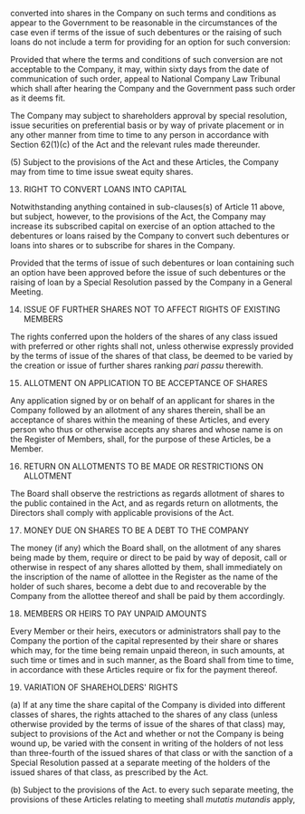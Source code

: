 converted into shares in the Company on such terms and conditions as appear to the Government to be
reasonable in the circumstances of the case even if terms of the issue of such debentures or the raising of such
loans do not include a term for providing for an option for such conversion:

Provided that where the terms and conditions of such conversion are not acceptable to the Company, it may,
within sixty days from the date of communication of such order, appeal to National Company Law Tribunal
which shall after hearing the Company and the Government pass such order as it deems fit.

The Company may subject to shareholders approval by special resolution, issue securities on preferential
basis or by way of private placement or in any other manner from time to time to any person in accordance
with Section 62(1)(c) of the Act and the relevant rules made thereunder.

(5) Subject to the provisions of the Act and these Articles, the Company may from time to time issue sweat equity shares.

13. RIGHT TO CONVERT LOANS INTO CAPITAL

Notwithstanding anything contained in sub-clauses(s) of Article 11 above, but subject, however, to the provisions of the Act, the Company may increase its subscribed capital on exercise of an option attached to the debentures or loans raised by the Company to convert such debentures or loans into shares or to subscribe for shares in the Company.

Provided that the terms of issue of such debentures or loan containing such an option have been approved before the issue of such debentures or the raising of loan by a Special Resolution passed by the Company in a General Meeting.

14. ISSUE OF FURTHER SHARES NOT TO AFFECT RIGHTS OF EXISTING MEMBERS

The rights conferred upon the holders of the shares of any class issued with preferred or other rights shall not, unless otherwise expressly provided by the terms of issue of the shares of that class, be deemed to be varied by the creation or issue of further shares ranking *pari passu* therewith.

15. ALLOTMENT ON APPLICATION TO BE ACCEPTANCE OF SHARES

Any application signed by or on behalf of an applicant for shares in the Company followed by an allotment of any
shares therein, shall be an acceptance of shares within the meaning of these Articles, and every person who thus or
otherwise accepts any shares and whose name is on the Register of Members, shall, for the purpose of these Articles,
be a Member.

16. RETURN ON ALLOTMENTS TO BE MADE OR RESTRICTIONS ON ALLOTMENT

The Board shall observe the restrictions as regards allotment of shares to the public contained in the Act, and as regards return on allotments, the Directors shall comply with applicable provisions of the Act.

17. MONEY DUE ON SHARES TO BE A DEBT TO THE COMPANY

The money (if any) which the Board shall, on the allotment of any shares being made by them, require or direct to be
paid by way of deposit, call or otherwise in respect of any shares allotted by them, shall immediately on the inscription
of the name of allottee in the Register as the name of the holder of such shares, become a debt due to and recoverable
by the Company from the allottee thereof and shall be paid by them accordingly.

18. MEMBERS OR HEIRS TO PAY UNPAID AMOUNTS

Every Member or their heirs, executors or administrators shall pay to the Company the portion of the capital
represented by their share or shares which may, for the time being remain unpaid thereon, in such amounts, at such
time or times and in such manner, as the Board shall from time to time, in accordance with these Articles require or
fix for the payment thereof.

19. VARIATION OF SHAREHOLDERS' RIGHTS

(a) If at any time the share capital of the Company is divided into different classes of shares, the rights attached to the shares of any class (unless otherwise provided by the terms of issue of the shares of that class) may, subject to provisions of the Act and whether or not the Company is being wound up, be varied with the consent in writing of the holders of not less than three-fourth of the issued shares of that class or with the sanction of a Special Resolution passed at a separate meeting of the holders of the issued shares of that class, as prescribed by the Act.

(b) Subject to the provisions of the Act. to every such separate meeting, the provisions of these Articles relating to meeting shall *mutatis mutandis* apply,